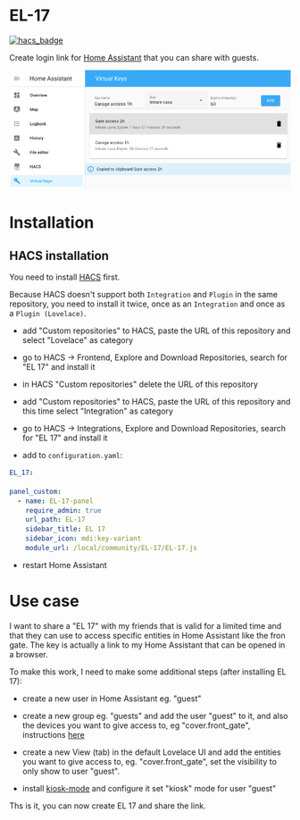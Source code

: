 # EL-17
[![hacs_badge](https://img.shields.io/badge/HACS-Custom-41BDF5.svg?style=for-the-badge)](https://github.com/hacs/integration)

Create login link for [Home Assistant](https://www.home-assistant.io/) that you can share with guests.

![image](images/screenshot1.png)

# Installation

## HACS installation

You need to install [HACS](https://hacs.xyz/) first.

Because HACS doesn't support both `Integration` and `Plugin` in the same repository, you need to install it twice, once as an `Integration` and once as a `Plugin (Lovelace)`.

* add "Custom repositories" to HACS, paste the URL of this repository and select "Lovelace" as category

* go to HACS -> Frontend, Explore and Download Repositories, search for "EL 17" and install it

* in HACS "Custom repositories" delete the URL of this repository

* add "Custom repositories" to HACS, paste the URL of this repository and this time select "Integration" as category

* go to HACS -> Integrations, Explore and Download Repositories, search for "EL 17" and install it

* add to `configuration.yaml`:

```yaml
EL_17:

panel_custom:
  - name: EL-17-panel
    require_admin: true
    url_path: EL-17
    sidebar_title: EL 17
    sidebar_icon: mdi:key-variant
    module_url: /local/community/EL-17/EL-17.js
```

* restart Home Assistant

# Use case

I want to share a "EL 17" with my friends that is valid for a limited time and that they can use to access specific entities in Home Assistant like the fron gate. The key is actually a link to my Home Assistant that can be opened in a browser.

To make this work, I need to make some additional steps (after installing EL 17):

* create a new user in Home Assistant eg. "guest"

* create a new group eg. "guests" and add the user "guest" to it, and also the devices you want to give access to, eg "cover.front_gate", instructions [here](https://developers.home-assistant.io/blog/2019/03/11/user-permissions/)

* create a new View (tab) in the default Lovelace UI and add the entities you want to give access to, eg. "cover.front_gate", set the visibility to only show to user "guest".

* install [kiosk-mode](https://github.com/NemesisRE/kiosk-mode) and configure it set "kiosk" mode for user "guest"

Ths is it, you can now create EL 17 and share the link.
